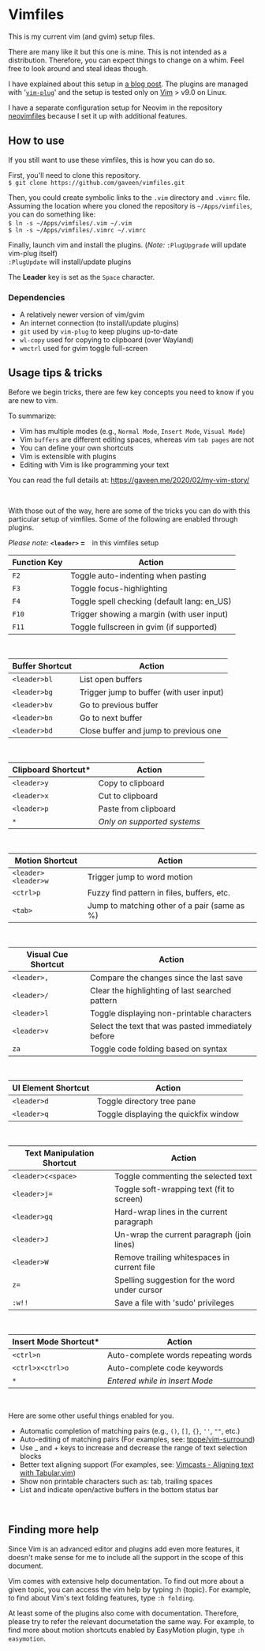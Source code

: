 # Vimfiles

This is my current vim (and gvim) setup files.

There are many like it but this one is mine. This is not intended as a distribution. Therefore, you can expect things to change on a whim. Feel free to look around and steal ideas though.

I have explained about this setup in [a blog post](https://gaveen.me/2020/02/my-vim-story/). The plugins are managed with '[`vim-plug`](https://github.com/junegunn/vim-plug)' and the setup is tested only on [Vim](https://www.vim.org/) > v9.0 on Linux.

I have a separate configuration setup for Neovim in the repository [neovimfiles](https://github.com/gaveen/neovimfiles/) because I set it up with additional features.


## How to use
If you still want to use these vimfiles, this is how you can do so.

First, you'll need to clone this repository.&nbsp;  
`$ git clone https://github.com/gaveen/vimfiles.git`

Then, you could create symbolic links to the `.vim` directory and `.vimrc` file. Assuming the location where you cloned the repository is `~/Apps/vimfiles`, you can do something like:&nbsp;  
`$ ln -s ~/Apps/vimfiles/.vim ~/.vim`&nbsp;  
`$ ln -s ~/Apps/vimfiles/.vimrc ~/.vimrc`

Finally, launch vim and install the plugins. (_Note:_ `:PlugUpgrade` will update vim-plug itself)&nbsp;  
`:PlugUpdate` will install/update plugins

The **Leader** key is set as the `Space` character.


### Dependencies
- A relatively newer version of vim/gvim
- An internet connection (to install/update plugins)
- `git` used by `vim-plug` to keep plugins up-to-date
- `wl-copy` used for copying to clipboard (over Wayland) 
- `wmctrl` used for gvim toggle full-screen


## Usage tips & tricks

Before we begin tricks, there are few key concepts you need to know if you are new to vim.

To summarize:
- Vim has multiple modes (e.g., `Normal Mode`, `Insert Mode`, `Visual Mode`)
- Vim `buffers` are different editing spaces, whereas vim `tab pages` are not
- You can define your own shortcuts
- Vim is extensible with plugins
- Editing with Vim is like programming your text

You can read the full details at: https://gaveen.me/2020/02/my-vim-story/

&nbsp;  

With those out of the way, here are some of the tricks you can do with this particular setup of vimfiles. Some of the following are enabled through plugins.

_Please note:_ **`<leader>` = ` `** in this vimfiles setup

Function Key | Action
------------ | ------
`F2` | Toggle auto-indenting when pasting
`F3` | Toggle focus-highlighting
`F4` | Toggle spell checking (default lang: en_US)
`F10` | Trigger showing a margin (with user input)
`F11` | Toggle fullscreen in gvim (if supported)

&nbsp;  

Buffer Shortcut | Action
--------------- | ------
`<leader>bl` | List open buffers
`<leader>bg` | Trigger jump to buffer (with user input)
`<leader>bv` | Go to previous buffer
`<leader>bn` | Go to next buffer
`<leader>bd` | Close buffer and jump to previous one

&nbsp;  

Clipboard Shortcut* | Action
------------------- | ------
`<leader>y` | Copy to clipboard
`<leader>x` | Cut to clipboard
`<leader>p` | Paste from clipboard
`*` | _Only on supported systems_

&nbsp;  

Motion Shortcut | Action
--------------- | ------
`<leader><leader>w` | Trigger jump to word motion
`<ctrl>p` | Fuzzy find pattern in files, buffers, etc.
`<tab>` | Jump to matching other of a pair (same as %)

&nbsp;  

Visual Cue Shortcut | Action
------------------- | ------
`<leader>,` | Compare the changes since the last save
`<leader>/` | Clear the highlighting of last searched pattern
`<leader>l` | Toggle displaying non-printable characters
`<leader>v` | Select the text that was pasted immediately before
`za` | Toggle code folding based on syntax

&nbsp;  

UI Element Shortcut | Action
------------------- | ------
`<leader>d` | Toggle directory tree pane
`<leader>q` | Toggle displaying the quickfix window

&nbsp;  

Text Manipulation Shortcut | Action
-------------------------- | ------
`<leader>c<space>` | Toggle commenting the selected text
`<leader>j=` | Toggle soft-wrapping text (fit to screen)
`<leader>gq` | Hard-wrap lines in the current paragraph
`<leader>J` | Un-wrap the current paragraph (join lines)
`<leader>W` | Remove trailing whitespaces in current file
`z=` | Spelling suggestion for the word under cursor
`:w!!` | Save a file with 'sudo' privileges

&nbsp;  

Insert Mode Shortcut* | Action
--------------------- | ------
`<ctrl>n` | Auto-complete words repeating words
`<ctrl>x<ctrl>o` | Auto-complete code keywords
`*` | _Entered while in Insert Mode_

&nbsp;  

Here are some other useful things enabled for you.
- Automatic completion of matching pairs (e.g., `()`, `[]`, `{}`, `''`, `""`, etc.)
- Auto-editing of matching pairs (For examples, see: [tpope/vim-surround](https://github.com/tpope/vim-surround))
- Use _ and + keys to increase and decrease the range of text selection blocks
- Better text aligning support (For examples, see: [Vimcasts - Aligning text with Tabular.vim](http://vimcasts.org/episodes/aligning-text-with-tabular-vim/))
- Show non printable characters such as: tab, trailing spaces
- List and indicate open/active buffers in the bottom status bar

&nbsp;  

## Finding more help
Since Vim is an advanced editor and plugins add even more features, it doesn't make sense for me to include all the support in the scope of this document.

Vim comes with extensive help documentation. To find out more about a given topic, you can access the vim help by typing :h {topic}. For example, to find about Vim's text folding features, type `:h folding`.

At least some of the plugins also come with documentation. Therefore, please try to refer the relevant documetation the same way. For example, to find more about motion shortcuts enabled by EasyMotion plugin, type `:h easymotion`.
